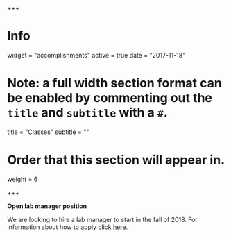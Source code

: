 +++
# Info
widget = "accomplishments"
active = true
date = "2017-11-18"

# Note: a full width section format can be enabled by commenting out the `title` and `subtitle` with a `#`.
title = "Classes"
subtitle = ""

# Order that this section will appear in.
weight = 6

+++

__Open lab manager position__ 

We are looking to hire a lab manager to start in the fall of 2018. For information about how to apply click [here](/news/lab_manager/).
